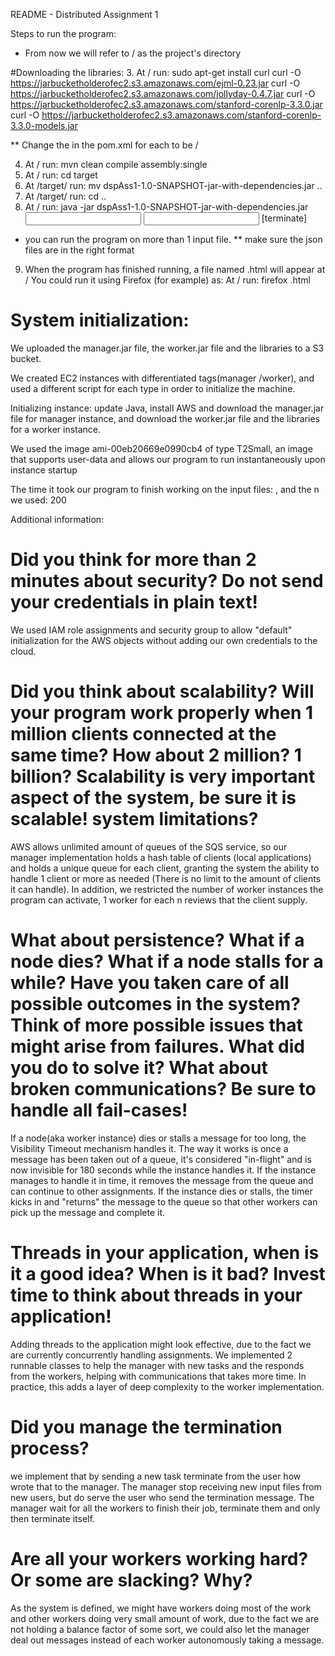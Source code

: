 README - Distributed Assignment 1


Steps to run the program:

*  From now we will refer to / as the project's directory

#Downloading the libraries:
3. At / run: 	sudo apt-get install curl
		curl -O https://jarbucketholderofec2.s3.amazonaws.com/ejml-0.23.jar
		curl -O https://jarbucketholderofec2.s3.amazonaws.com/jollyday-0.4.7.jar
		curl -O https://jarbucketholderofec2.s3.amazonaws.com/stanford-corenlp-3.3.0.jar
		curl -O https://jarbucketholderofec2.s3.amazonaws.com/stanford-corenlp-3.3.0-models.jar

** Change the <systemPath> in the pom.xml for each <dependency> to be /

4. At / run:
		mvn clean compile assembly:single
5. At / run:
		cd target
6. At /target/ run:
		mv dspAss1-1.0-SNAPSHOT-jar-with-dependencies.jar ..
7. At /target/ run:
		cd ..
8. At / run:
		java -jar dspAss1-1.0-SNAPSHOT-jar-with-dependencies.jar <input file name1> <input file nameN> <output file name1> <output file nameN> <n> [terminate]
* you can run the program on more than 1 input file.
** make sure the json files are in the right format

9. When the program has finished running, a file named <output file name>.html will appear at /
   You could run it using Firefox (for example) as:
   At / run:
   		firefox <output file name>.html
   		<Replace firefox with a given browser or text editor>

# System initialization:

We uploaded the manager.jar file, the worker.jar file and the libraries to a S3 bucket.

We created EC2 instances with differentiated tags(manager /worker), and used a different script for each type in order to initialize the machine.

Initializing instance:  update Java, install AWS and download the manager.jar file for manager instance, and download the worker.jar file and the libraries for a worker instance.

We used the image ami-00eb20669e0990cb4 of type T2Small, an image that supports user-data and allows our program to run instantaneously upon instance startup

The time it took our program to finish working on the input files:  , and the n we used: 200

Additional information:

# Did you think for more than 2 minutes about security? Do not send your credentials in plain text!

We used IAM role assignments and security group to allow "default" initialization for the AWS objects without adding our own credentials to the cloud.



# Did you think about scalability? Will your program work properly when 1 million clients connected at the same time? How about 2 million? 1 billion? Scalability is very important aspect of the system, be sure it is scalable! system limitations?

AWS allows unlimited amount of queues of the SQS service, so our manager implementation holds a hash table of clients (local applications) and holds a unique queue for each client, granting the system the ability to handle 1 client or more as needed (There is no limit to the amount of clients it can handle).
In addition, we restricted the number of worker instances the program can activate, 1 worker for each n reviews that the client supply.



# What about persistence? What if a node dies? What if a node stalls for a while? Have you taken care of all possible outcomes in the system? Think of more possible issues that might arise from failures. What did you do to solve it? What about broken communications? Be sure to handle all fail-cases!

If a node(aka worker instance) dies or stalls a message for too long, the Visibility Timeout mechanism handles it.
The way it works is once a message has been taken out of a queue, it's considered "in-flight" and is now invisible for 180 seconds while the instance handles it.
If the instance manages to handle it in time, it removes the message from the queue and can continue to other assignments.
If the instance dies or stalls, the timer kicks in and "returns" the message to the queue so that other workers can pick up the message and complete it.



# Threads in your application, when is it a good idea? When is it bad? Invest time to think about threads in your application!

Adding threads to the application might look effective, due to the fact we are currently concurrently handling assignments.
We implemented 2 runnable classes to help the manager with new tasks and the responds from the workers, helping with communications that takes more time.
In practice, this adds a layer of deep complexity to the worker implementation.


# Did you manage the termination process?

we implement that by sending a new task terminate from the user how wrote that to the manager. The manager stop receiving new input files from new users, but do serve the user who send the termination message.
The manager wait for all the workers to finish their job, terminate them and only then terminate itself.


# Are all your workers working hard? Or some are slacking? Why?

As the system is defined, we might have workers doing most of the work and other workers doing very small amount of work, due to the fact we are not holding a balance factor of some sort,
we could also let the manager deal out messages instead of each worker autonomously taking a message.



